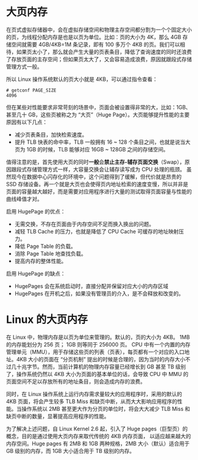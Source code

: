 
# 大页内存

在页式虚拟存储器中，会在虚拟存储空间和物理主存空间都分割为一个个固定大小的页，为线程分配内存是也是以页为单位。比如：页的大小为 4K，那么 4GB 存储空间就需要 4GB/4KB=1M 条记录，即有 100 多万个 4KB 的页。我们可以相待，如果页太小了，那么就会产生大量的页表条目，降低了查询速度的同时还浪费了存放页面的主存空间；但如果页太大了，又会容易造成浪费，原因就跟段式存储管理方式一般。

所以 Linux 操作系统默认的页大小就是 4KB，可以通过指令查看：

```
# getconf PAGE_SIZE
4096
```

但在某些对性能要求非常苛刻的场景中，页面会被设置得非常的大，比如：1GB、甚至几十 GB，这些页被称之为 “大页”（Huge Page）。大页能够提升性能的主要原因有以下几点：

* 减少页表条目，加快检索速度。
* 提升 TLB 快表的命中率，TLB 一般拥有 16 ~ 128 个条目之间，也就是说当大页为 1GB 的时候，TLB 能够对应 16GB ~ 128GB 之间的存储空间。

值得注意的是，首先使用大页的同时**一般**会**禁止主存-辅存页面交换**（Swap），原因跟段式存储管理方式一样，大容量交换会让辅存读写成为 CPU 处理的瓶颈。 虽然现今在数据中心闪存化的环境中，这个问题得到了缓解，但代价就是昂贵的 SSD 存储设备。再一个就是大页也会使得页内地址检索的速度变慢，所以并非是页面的容量越大越好，而是需要对应用程序进行大量的测试取得页面容量与性能的曲线峰值才对。

启用 HugePage 的优点：

* 无需交换，不存在页面由于内存空间不足而换入换出的问题。
* 减轻 TLB Cache 的压力，也就是降低了 CPU Cache 可缓存的地址映射压力。
* 降低 Page Table 的负载。
* 消除 Page Table 地查找负载。
* 提高内存的整体性能。

启用 HugePage 的缺点：

* HugePages 会在系统启动时，直接分配并保留对应大小的内存区域
* HugePages 在开机之后，如果没有管理员的介入，是不会释放和改变的。

# Linux 的大页内存

在 Linux 中，物理内存是以页为单位来管理的。默认的，页的大小为 4KB。 1MB 的内存能划分为 256 页； 1GB 则等同于 256000 页。 CPU 中有一个内置的内存管理单元（MMU），用于存储这些页的列表（页表），每页都有一个对应的入口地址。4KB 大小的页面在 “分页机制” 提出的时候是合理的，因为当时的内存大小不过几十兆字节。然而，当前计算机的物理内存容量已经增长到 GB 甚至 TB 级别了，操作系统仍然以 4KB 大小为页面的基本单位的话，会导致 CPU 中 MMU 的页面空间不足以存放所有的地址条目，则会造成内存的浪费。

同时，在 Linux 操作系统上运行内存需求量较大的应用程序时，采用的默认的 4KB 页面，将会产生较多 TLB Miss 和缺页中断，从而大大影响应用程序的性能。当操作系统以 2MB 甚至更大作为分页的单位时，将会大大减少 TLB Miss 和缺页中断的数量，显著提高应用程序的性能。

为了解决上述问题，自 Linux Kernel 2.6 起，引入了 Huge pages（巨型页）的概念，目的是通过使用大页内存来取代传统的 4KB 内存页面， 以适应越来越大的内存空间。Huge pages 有 2MB 和 1GB 两种规格，2MB 大小（默认）适合用于 GB 级别的内存，而 1GB 大小适合用于 TB 级别的内存。




